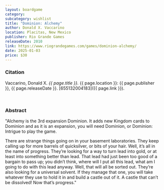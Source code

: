 ```yaml
---
layout: boardgame
category:
subcategory: wishlist
title: "Dominion: Alchemy"
author: Donald X. Vaccarino
location: Placitas, New Mexico
publisher: Rio Grande Games
releaseDate: 2010
link: https://www.riograndegames.com/games/dominion-alchemy/
date: 2025-01-03
price: $30
---
```


### Citation

Vaccarino, Donald X. *{{ page.title }}.* {{ page.location }}: {{ page.publisher }}, {{ page.releaseDate }}. [655132004183]({{ page.link }}).

<br>


### Abstract

"Alchemy is the 3rd expansion Dominion.  It adds new Kingdom cards to Dominion and as it is an expansion, you will need Dominion, or Dominion: Intrigue to play the game.

There are strange things going on in your basement laboratories. They keep calling up for more barrels of quicksilver, or bits of your hair. Well, it’s all in the name of progress. They’re looking for a way to turn lead into gold, or at least into something better than lead. That lead had just been too good of a bargain to pass up; you didn’t think, where will I put all this lead, what am I going to do with this lead anyway. Well, that will all be sorted out. They’re also looking for a universal solvent. If they manage that one, you will take whatever they use to hold it in and build a castle out of it. A castle that can’t be dissolved! Now that’s progress."

